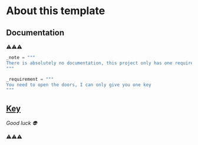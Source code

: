 # About this template

## Documentation
⚠⚠⚠ 
```python
_note = """
There is absolutely no documentation, this project only has one requirement!
"""

_requirement = """
You need to open the doors, I can only give you one key
"""
```

## [Key](https://github.com/franciscomvargas/crawler.template/blob/main/main.py)

*Good luck 👽*

⚠⚠⚠
